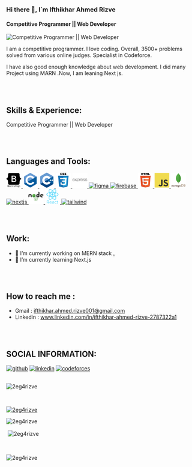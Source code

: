 ### Hi there 👋, I`m Ifthikhar Ahmed Rizve
#### Competitive Programmer || Web Developer 
![Competitive Programmer || Web Developer ](https://media.licdn.com/dms/image/D5616AQGvPeZtbG6uYg/profile-displaybackgroundimage-shrink_350_1400/0/1702303202181?e=1707955200&v=beta&t=vF8YkORqZvD44oveWxfgl9s6l5D0FMOKbWhDEIRDZHc)


I am a competitive programmer. I love coding. Overall, 3500+ problems solved from various online judges. Specialist in Codeforce.

I have also good enough knowledge about web development.
I did many Project using MARN .Now, I am leaning Next js.

<br>
<br>

## Skills & Experience:
Competitive Programmer || Web Developer 

<br>
<br>

## Languages and Tools:
<p align="left"> <a href="https://getbootstrap.com" target="_blank" rel="noreferrer"> <img src="https://raw.githubusercontent.com/devicons/devicon/master/icons/bootstrap/bootstrap-plain-wordmark.svg" alt="bootstrap" width="40" height="40"/> </a> <a href="https://www.cprogramming.com/" target="_blank" rel="noreferrer"> <img src="https://raw.githubusercontent.com/devicons/devicon/master/icons/c/c-original.svg" alt="c" width="40" height="40"/> </a> <a href="https://www.w3schools.com/cpp/" target="_blank" rel="noreferrer"> <img src="https://raw.githubusercontent.com/devicons/devicon/master/icons/cplusplus/cplusplus-original.svg" alt="cplusplus" width="40" height="40"/> </a> <a href="https://www.w3schools.com/css/" target="_blank" rel="noreferrer"> <img src="https://raw.githubusercontent.com/devicons/devicon/master/icons/css3/css3-original-wordmark.svg" alt="css3" width="40" height="40"/> </a> <a href="https://expressjs.com" target="_blank" rel="noreferrer"> <img src="https://raw.githubusercontent.com/devicons/devicon/master/icons/express/express-original-wordmark.svg" alt="express" width="40" height="40"/> </a> <a href="https://www.figma.com/" target="_blank" rel="noreferrer"> <img src="https://www.vectorlogo.zone/logos/figma/figma-icon.svg" alt="figma" width="40" height="40"/> </a> <a href="https://firebase.google.com/" target="_blank" rel="noreferrer"> <img src="https://www.vectorlogo.zone/logos/firebase/firebase-icon.svg" alt="firebase" width="40" height="40"/> </a> <a href="https://www.w3.org/html/" target="_blank" rel="noreferrer"> <img src="https://raw.githubusercontent.com/devicons/devicon/master/icons/html5/html5-original-wordmark.svg" alt="html5" width="40" height="40"/> </a> <a href="https://developer.mozilla.org/en-US/docs/Web/JavaScript" target="_blank" rel="noreferrer"> <img src="https://raw.githubusercontent.com/devicons/devicon/master/icons/javascript/javascript-original.svg" alt="javascript" width="40" height="40"/> </a> <a href="https://www.mongodb.com/" target="_blank" rel="noreferrer"> <img src="https://raw.githubusercontent.com/devicons/devicon/master/icons/mongodb/mongodb-original-wordmark.svg" alt="mongodb" width="40" height="40"/> </a> <a href="https://nextjs.org/" target="_blank" rel="noreferrer"> <img src="https://cdn.worldvectorlogo.com/logos/nextjs-2.svg" alt="nextjs" width="40" height="40"/> </a> <a href="https://nodejs.org" target="_blank" rel="noreferrer"> <img src="https://raw.githubusercontent.com/devicons/devicon/master/icons/nodejs/nodejs-original-wordmark.svg" alt="nodejs" width="40" height="40"/> </a> <a href="https://reactjs.org/" target="_blank" rel="noreferrer"> <img src="https://raw.githubusercontent.com/devicons/devicon/master/icons/react/react-original-wordmark.svg" alt="react" width="40" height="40"/> </a> <a href="https://tailwindcss.com/" target="_blank" rel="noreferrer"> <img src="https://www.vectorlogo.zone/logos/tailwindcss/tailwindcss-icon.svg" alt="tailwind" width="40" height="40"/> </a> </p>


<br>
<br>

## Work:

- 🔭 I’m currently working on MERN stack [.](.)  
- 🌱 I’m currently learning Next.js

<br>
<br>

## How to reach me :

- Gmail : ifthikhar.ahmed.rizve001@gmail.com
- Linkedin : www.linkedin.com/in/ifthikhar-ahmed-rizve-2787322a1

<br>
<br>

## SOCIAL INFORMATION:

[<img src='https://cdn.jsdelivr.net/npm/simple-icons@3.0.1/icons/github.svg' alt='github' height='40'>](https://github.com/2eg4rizve)  [<img src='https://cdn.jsdelivr.net/npm/simple-icons@3.0.1/icons/linkedin.svg' alt='linkedin' height='40'>](https://www.linkedin.com/in/www.linkedin.com/in/ifthikhar-ahmed-rizve-2787322a1/)  [<img src='https://cdn.jsdelivr.net/npm/simple-icons@3.0.1/icons/codeforces.svg' alt='codeforces' height='40'>](I_Am_Riz)  
<br>



<p align="left"> <img src="https://komarev.com/ghpvc/?username=2eg4rizve&label=Profile%20views&color=0e75b6&style=flat" alt="2eg4rizve" /> </p>

<br>

<p align="left"> <a href="https://github.com/ryo-ma/github-profile-trophy"><img src="https://github-profile-trophy.vercel.app/?username=2eg4rizve" alt="2eg4rizve" /></a> </p>



<p><img align="left" src="https://github-readme-stats.vercel.app/api/top-langs?username=2eg4rizve&show_icons=true&locale=en&layout=compact" alt="2eg4rizve" /></p>

<br>

<p>&nbsp;<img align="center" src="https://github-readme-stats.vercel.app/api?username=2eg4rizve&show_icons=true&locale=en" alt="2eg4rizve" /></p>
<br>

<p><img align="center" src="https://github-readme-streak-stats.herokuapp.com/?user=2eg4rizve&" alt="2eg4rizve" /></p>

